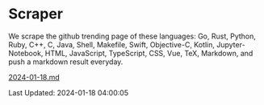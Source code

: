# Scraper

We scrape the github trending page of these languages: Go, Rust, Python, Ruby, C++, C, Java, Shell, Makefile, Swift, Objective-C, Kotlin, Jupyter-Notebook, HTML, JavaScript, TypeScript, CSS, Vue, TeX, Markdown, and push a markdown result everyday.

[2024-01-18.md](https://github.com/yangwenmai/github-trending-backup/blob/master/2024-01-18.md)

Last Updated: 2024-01-18 04:00:05